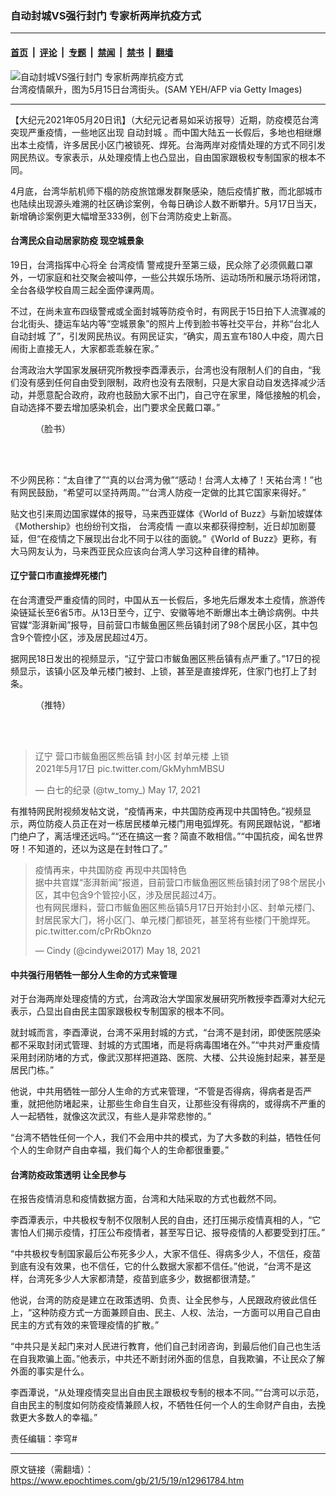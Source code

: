 ### 自动封城VS强行封门 专家析两岸抗疫方式

---

#### [首页](../../../..?n12961784) &nbsp;|&nbsp; [评论](../../../../../epoch-comment?n12961784) &nbsp;|&nbsp; [专题](../../../../../epoch-special?n12961784) &nbsp;|&nbsp; [禁闻](../../../../../epoch-news?n12961784) &nbsp;|&nbsp; [禁书](../../../../../books?n12961784) &nbsp;|&nbsp; [翻墙](https://github.com/gfw-breaker/nogfw/blob/master/README.md?n12961784)


<div><img alt="自动封城VS强行封门 专家析两岸抗疫方式" class="attachment-djy_600_400 size-djy_600_400 wp-post-image" src="https://i.epochtimes.com/assets/uploads/2021/05/id12961858-GettyImages-1232896038-600x400-1.jpg"/>
<div class="caption">
 台湾疫情飙升，图为5月15日台湾街头。(SAM YEH/AFP via Getty Images)
</div></div><hr/><div class="post_content" id="artbody" itemprop="articleBody">
 <!-- article content begin -->
 <p>
  【大纪元2021年05月20日讯】（大纪元记者易如采访报导）近期，防疫模范台湾突现严重疫情，一些地区出现
  <ok href="https://www.epochtimes.com/gb/tag/%E8%87%AA%E5%8A%A8%E5%B0%81%E5%9F%8E.html">
   自动封城
  </ok>
  。而中国大陆五一长假后，多地也相继爆出本土疫情，许多居民小区门被锁死、焊死。台海两岸对疫情处理的方式不同引发网民热议。专家表示，从处理疫情上也凸显出，自由国家跟极权专制国家的根本不同。
 </p>
 <p>
  4月底，台湾华航机师下榻的防疫旅馆爆发群聚感染，随后疫情扩散，而北部城市也陆续出现源头难溯的社区确诊案例，令每日确诊人数不断攀升。5月17日当天，新增确诊案例更大幅增至333例，创下台湾防疫史上新高。
 </p>
 <h4>
  台湾民众自动居家防疫 现空城景象
 </h4>
 <p>
  19日，台湾指挥中心将全
  <ok href="https://www.epochtimes.com/gb/tag/%E5%8F%B0%E6%B9%BE%E7%96%AB%E6%83%85.html">
   台湾疫情
  </ok>
  警戒提升至第三级，民众除了必须佩戴口罩外，一切家庭和社交聚会被叫停，一些公共娱乐场所、运动场所和展示场将闭馆，全台各级学校自周三起全面停课两周。
 </p>
 <p>
  不过，在尚未宣布四级警戒或全面封城等防疫令时，有网民于15日拍下人流骤减的台北街头、捷运车站内等“空城景象”的照片上传到脸书等社交平台，并称“台北人
  <ok href="https://www.epochtimes.com/gb/tag/%E8%87%AA%E5%8A%A8%E5%B0%81%E5%9F%8E.html">
   自动封城
  </ok>
  了”，引发网民热议。有网民证实，“确实，周五宣布180人中疫，周六日闹街上直接无人，大家都乖乖躲在家。”
 </p>
 <p>
  台湾政治大学国家发展研究所教授李酉潭表示，台湾也没有限制人们的自由，“我们没有感到任何自由受到限制，政府也没有去限制，只是大家自动自发选择减少活动，并愿意配合政府，政府也鼓励大家不出门，自己守在家里，降低接触的机会，自动选择不要去增加感染机会，出门要求全民戴口罩。”
 </p>
 <figure aria-describedby="caption-attachment-12961791" class="wp-caption aligncenter" id="attachment_12961791" style="width: 600px">
  <ok href="https://i.epochtimes.com/assets/uploads/2021/05/id12961791-ae43e9a8efebb2a909984ffc97996d72.png" target="_blank">
   <img alt="" class="size-large wp-image-12961791" src="https://i.epochtimes.com/assets/uploads/2021/05/id12961791-ae43e9a8efebb2a909984ffc97996d72-600x611.png"/>
  </ok>
  <br/><figcaption class="wp-caption-text" id="caption-attachment-12961791">
   （脸书）
  </figcaption><br/>
 </figure><br/>
 <p>
  不少网民称：“太自律了”“真的以台湾为傲”“感动！台湾人太棒了！天祐台湾！”也有网民鼓励，“希望可以坚持两周。”“台湾人防疫一定做的比其它国家来得好。”
 </p>
 <p>
  贴文也引来周边国家媒体的报导，马来西亚媒体《World of Buzz》与新加坡媒体《Mothership》也纷纷刊文指，
  <ok href="https://www.epochtimes.com/gb/tag/%E5%8F%B0%E6%B9%BE%E7%96%AB%E6%83%85.html">
   台湾疫情
  </ok>
  一直以来都获得控制，近日却加剧蔓延，但“在疫情之下展现出台北不同于以往的面貌。”《World of Buzz》更称，有大马网友认为，马来西亚民众应该向台湾人学习这种自律的精神。
 </p>
 <h4>
  辽宁营口市直接焊死楼门
 </h4>
 <p>
  在台湾遭受严重疫情的同时，中国从五一长假后，多地先后爆发本土疫情，旅游传染链延长至6省5市。从13日至今，辽宁、安徽等地不断爆出本土确诊病例。中共官媒“澎湃新闻”报导，目前营口市鲅鱼圈区熊岳镇封闭了98个居民小区，其中包含9个管控小区，涉及居民超过4万。
 </p>
 <p>
  据网民18日发出的视频显示，“辽宁营口市鲅鱼圈区熊岳镇有点严重了。”17日的视频显示，该镇小区及单元楼门被封、上锁，甚至是直接焊死，住家门也打上了封条。
 </p>
 <figure aria-describedby="caption-attachment-12961811" class="wp-caption aligncenter" id="attachment_12961811" style="width: 600px">
  <ok href="https://i.epochtimes.com/assets/uploads/2021/05/id12961811-12.png" target="_blank">
   <img alt="" class="size-large wp-image-12961811" src="https://i.epochtimes.com/assets/uploads/2021/05/id12961811-12-600x389.png"/>
  </ok>
  <br/><figcaption class="wp-caption-text" id="caption-attachment-12961811">
   （推特）
  </figcaption><br/>
 </figure><br/>
 <blockquote class="twitter-tweet">
  <p dir="ltr" lang="zh">
   辽宁 营口市鲅鱼圈区熊岳镇 封小区 封单元楼 上锁
   <br/>
   2021年5月17日
   <ok href="https://t.co/GkMyhmMBSU">
    pic.twitter.com/GkMyhmMBSU
   </ok>
  </p>
  <p>
   — 白七的纪录 (@tw_tomy_)
   <ok href="https://twitter.com/tw_tomy_/status/1394318318136217603?ref_src=twsrc%5Etfw">
    May 17, 2021
   </ok>
  </p>
 </blockquote>
 <p>
  <p>
   有推特网民附视频发帖文说，“疫情再来，中共国防疫再现中共国特色。”视频显示，两位防疫人员正在对一栋居民楼单元楼门用电弧焊死。有网民跟帖说，“都堵门绝户了，离活埋还远吗。”“还在搞这一套？简直不敢相信。”“中国抗疫，闻名世界呀！不知道的，还以为这是在封牲口了。”
  </p>
  <blockquote class="twitter-tweet">
   <p dir="ltr" lang="zh">
    疫情再来，中共国防疫 再现中共国特色
    <br/>
    据中共官媒“澎湃新闻”报道，目前营口市鲅鱼圈区熊岳镇封闭了98个居民小区，其中包含9个管控小区，涉及居民超过4万。
    <br/>
    也有网民爆料，营口市鲅鱼圈区熊岳镇5月17日开始封小区、封单元楼门、封居民家大门，将小区门、单元楼门都锁死，甚至将有些楼门干脆焊死。
    <ok href="https://t.co/cPrRbOknzo">
     pic.twitter.com/cPrRbOknzo
    </ok>
   </p>
   <p>
    — Cindy (@cindywei2017)
    <ok href="https://twitter.com/cindywei2017/status/1394667021242146822?ref_src=twsrc%5Etfw">
     May 18, 2021
    </ok>
   </p>
  </blockquote>
  <p>
   <h4>
    中共强行用牺牲一部分人生命的方式来管理
   </h4>
   <p>
    对于台海两岸处理疫情的方式，台湾政治大学国家发展研究所教授李酉潭对大纪元表示，凸显出自由民主国家跟极权专制国家的根本不同。
   </p>
   <p>
    就封城而言，李酉潭说，台湾不采用封城的方式，“台湾不是封闭，即使医院感染都不采取封闭式管理、封城的方式围堵，而是将病毒围堵在外。”“中共对严重疫情采用封闭防堵的方式，像武汉那样把道路、医院、大楼、公共设施封起来，甚至是居民门栋。”
   </p>
   <p>
    他说，中共用牺牲一部分人生命的方式来管理，“不管是否得病，得病者是否严重，就把他防堵起来，让那些生命自生自灭，让那些没有得病的，或得病不严重的人一起牺牲，就像这次武汉，有些人是非常悲惨的。”
   </p>
   <p>
    “台湾不牺牲任何一个人，我们不会用中共的模式，为了大多数的利益，牺牲任何个人的生命财产自由幸福，我们每个人的生命都很重要。”
   </p>
   <h4>
    台湾防疫政策透明 让全民参与
   </h4>
   <p>
    在报告疫情消息和疫情数据方面，台湾和大陆采取的方式也截然不同。
   </p>
   <p>
    李酉潭表示，中共极权专制不仅限制人民的自由，还打压揭示疫情真相的人，“它害怕人们揭示疫情，打压公布疫情者，甚至写日记、报导疫情的人都要受到打压。”
   </p>
   <p>
    “中共极权专制国家最后公布死多少人，大家不信任、得病多少人，不信任，疫苗到底有没有效果，也不信任，它的什么数据大家都不信任。”他说，“台湾不是这样，台湾死多少人大家都清楚，疫苗到底多少，数据都很清楚。”
   </p>
   <p>
    他说，台湾的防疫是建立在政策透明、负责、让全民参与，人民跟政府彼此信任上，“这种防疫方式一方面兼顾自由、民主、人权、法治，一方面可以用自己自由民主的方式有效的来管理疫情的扩散。”
   </p>
   <p>
    “中共只是关起门来对人民进行教育，他们自己封闭咨询，到最后他们自己也生活在自我欺骗上面。”他表示，中共还不断封闭外面的信息，自我欺骗，不让民众了解外面的事实是什么。
   </p>
   <p>
    李酉潭说，“从处理疫情突显出自由民主跟极权专制的根本不同。”“台湾可以示范，自由民主的制度如何防疫疫情兼顾人权，不牺牲任何一个人的生命财产自由，去挽救更大多数人的幸福。”
   </p>
   <p>
    责任编辑：李穹#
   </p>
   <!-- article content end -->
   <div id="below_article_ad">
   </div>
  </p>
 </p>
</div>


---

原文链接（需翻墙）：https://www.epochtimes.com/gb/21/5/19/n12961784.htm